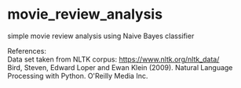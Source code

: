 # movie_review_analysis

simple movie review analysis using Naive Bayes classifier

References: \
Data set taken from NLTK corpus: https://www.nltk.org/nltk_data/ \
Bird, Steven, Edward Loper and Ewan Klein (2009). Natural Language Processing with Python.  O'Reilly Media Inc.

